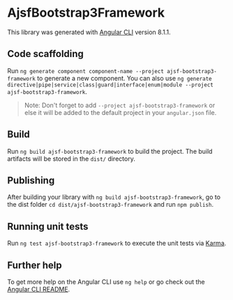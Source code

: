 # AjsfBootstrap3Framework

This library was generated with [Angular CLI](https://github.com/angular/angular-cli) version 8.1.1.

## Code scaffolding

Run `ng generate component component-name --project ajsf-bootstrap3-framework` to generate a new component. You can also use `ng generate directive|pipe|service|class|guard|interface|enum|module --project ajsf-bootstrap3-framework`.
> Note: Don't forget to add `--project ajsf-bootstrap3-framework` or else it will be added to the default project in your `angular.json` file. 

## Build

Run `ng build ajsf-bootstrap3-framework` to build the project. The build artifacts will be stored in the `dist/` directory.

## Publishing

After building your library with `ng build ajsf-bootstrap3-framework`, go to the dist folder `cd dist/ajsf-bootstrap3-framework` and run `npm publish`.

## Running unit tests

Run `ng test ajsf-bootstrap3-framework` to execute the unit tests via [Karma](https://karma-runner.github.io).

## Further help

To get more help on the Angular CLI use `ng help` or go check out the [Angular CLI README](https://github.com/angular/angular-cli/blob/master/README.md).
